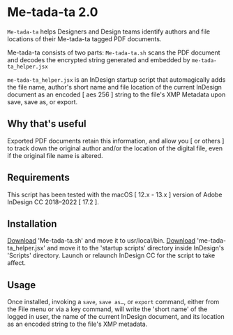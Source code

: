 # Me-tada-ta 2.0
`Me-tada-ta` helps Designers and Design teams identify authors and file locations of their Me-tada-ta tagged PDF documents.

Me-tada-ta consists of two parts:
`Me-tada-ta.sh` scans the PDF document and decodes the encrypted string generated and embedded by `me-tada-ta_helper.jsx`

`me-tada-ta_helper.jsx` is an InDesign startup script that automagically adds the file name, author's short name and file location of the current InDesign document as an encoded [ aes 256 ] string to the file's XMP Metadata upon save, save as, or export.

## Why that's useful
Exported PDF documents retain this information, and allow you [ or others ] to track down the original author and/or the location of the digital file, even if the original file name is altered.

## Requirements
This script has been tested with the macOS [ 12.x - 13.x ] version of Adobe InDesign CC 2018–2022 [ 17.2 ].

## Installation
[Download](https://github.com/mlsteiner/me-tada-ta/releases/) 'Me-tada-ta.sh' and move it to usr/local/bin.
[Download](https://github.com/mlsteiner/me-tada-ta/releases/) 'me-tada-ta_helper.jsx' and move it to the 'startup scripts' directory inside InDesign's 'Scripts' directory. Launch or relaunch InDesign CC for the script to take affect.

## Usage
Once installed, invoking a `save`, `save as…`, or `export` command, either from the File menu or via a key command, will write the 'short name' of the logged in user, the name of the current InDesign document, and its location as an encoded string to the file's XMP metadata.
